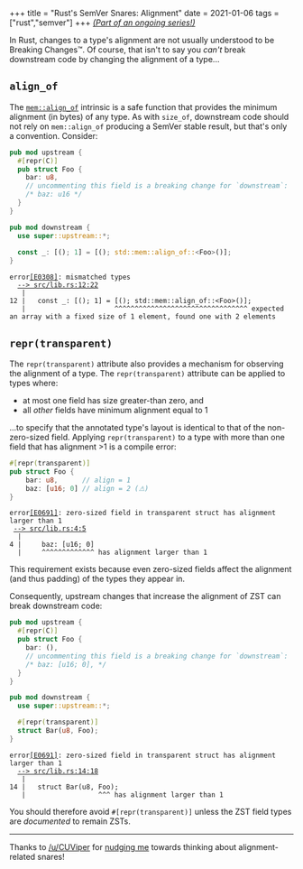 +++
title = "Rust's SemVer Snares: Alignment"
date = 2021-01-06
tags = ["rust","semver"]
+++
[*(Part of an ongoing series!)*](/blog/semver-snares)

In Rust, changes to a type's alignment are not usually understood to be Breaking Changes™. Of course, that isn't to say you *can't* break downstream code by changing the alignment of a type...

<!-- more -->

## `align_of`
The [`mem::align_of`](https://doc.rust-lang.org/std/mem/fn.align_of.html) intrinsic is a safe function that provides the minimum alignment (in bytes) of any type. As with `size_of`, downstream code should not rely on `mem::align_of` producing a SemVer stable result, but that's only a convention. Consider:
```rust
pub mod upstream {
  #[repr(C)]
  pub struct Foo {
    bar: u8,
    // uncommenting this field is a breaking change for `downstream`:
    /* baz: u16 */
  }
}

pub mod downstream {
  use super::upstream::*;
  
  const _: [(); 1] = [(); std::mem::align_of::<Foo>()];
}
```
<pre class="language-rust_errors"><code class="language-rust_errors"><span class="token error">error<a class="token error-explanation" href="https://doc.rust-lang.org/stable/error-index.html#E0308" target="_blank">[E0308]</a>: mismatched types</span>
  <a class="token error-location" href="#" data-line="12" data-col="22">--&gt; src/lib.rs:12:22
</a>   |
12 |   const _: [(); 1] = [(); std::mem::align_of::&lt;Foo&gt;()];
   |                      ^^^^^^^^^^^^^^^^^^^^^^^^^^^^^^^^^ expected an array with a fixed size of 1 element, found one with 2 elements
</code></pre>

## `repr(transparent)`
The `repr(transparent)` attribute also provides a mechanism for observing the alignment of a type. The `repr(transparent)` attribute can be applied to types where:
- at most one field has size greater-than zero, and
- all *other* fields have minimum alignment equal to 1

...to specify that the annotated type's layout is identical to that of the non-zero-sized field. Applying `repr(transparent)` to a type with more than one field that has alignment >1 is a compile error:
```rust
#[repr(transparent)]
pub struct Foo {
    bar: u8,      // align = 1
    baz: [u16; 0] // align = 2 (⚠)
}
```

<pre class="language-rust_errors"><code class="language-rust_errors"><span class="token error">error<a class="token error-explanation" href="https://doc.rust-lang.org/stable/error-index.html#E0691" target="_blank">[E0691]</a>: zero-sized field in transparent struct has alignment larger than 1</span>
 <a class="token error-location" href="#" data-line="4" data-col="5">--&gt; src/lib.rs:4:5
</a>  |
4 |     baz: [u16; 0]
  |     ^^^^^^^^^^^^^ has alignment larger than 1
</code></pre>

This requirement exists because even zero-sized fields affect the alignment (and thus padding) of the types they appear in.

Consequently, upstream changes that increase the alignment of ZST can break downstream code:

```rust
pub mod upstream {
  #[repr(C)]
  pub struct Foo {
    bar: (),
    // uncommenting this field is a breaking change for `downstream`:
    /* baz: [u16; 0], */
  }
}

pub mod downstream {
  use super::upstream::*;

  #[repr(transparent)]
  struct Bar(u8, Foo);
}
```
<pre class="language-rust_errors"><code class="language-rust_errors"><span class="token error">error<a class="token error-explanation" href="https://doc.rust-lang.org/stable/error-index.html#E0691" target="_blank">[E0691]</a>: zero-sized field in transparent struct has alignment larger than 1</span>
  <a class="token error-location" href="#" data-line="14" data-col="18">--&gt; src/lib.rs:14:18
</a>   |
14 |   struct Bar(u8, Foo);
   |                  ^^^ has alignment larger than 1
</code></pre>

You should therefore avoid `#[repr(transparent)]` unless the ZST field types are *documented* to remain ZSTs.

---

Thanks to [/u/CUViper](https://www.reddit.com/user/CUViper) for [nudging me](https://www.reddit.com/r/rust/comments/kr41sq/semver_snares_sizedness_and_size/gibo0pk/?context=1) towards thinking about alignment-related snares!

